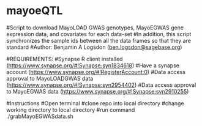 # mayoeQTL
#Script to download MayoLOAD GWAS genotypes, MayoEGWAS gene expression data, and covariates for each data-set
#In addition, this script synchronizes the sample ids between all the data frames so that they are standard
#Author: Benjamin A Logsdon (ben.logsdon@sagebase.org)

#REQUIREMENTS:
#Synapse R client installed (https://www.synapse.org/#!Synapse:syn1834618)
#Have a synapse account (https://www.synapse.org/#!RegisterAccount:0)
#Data access approval to MayoLOADGWAS data (https://www.synapse.org/#!Synapse:syn2954402)
#Data access approval to MayoEGWAS data (https://www.synapse.org/#!Synapse:syn2910255)

#Instructions
#Open terminal
#clone repo into local directory
#change working directory to local directory
#run command ./grabMayoEGWASdata.sh